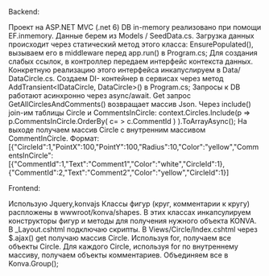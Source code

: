 Backend:

Проект на ASP.NET MVC (.net 6)
DB in-memory реализовано при помощи EF.inmemory. Данные берем из Models / SeedData.cs. Загрузка данных происходит через статический метод этого класса: EnsurePopulated(), вызываем его в middleware  перед app.run() в Program.cs;
	Для создания слабых ссылок, в контроллер передаем интерфейс контекста данных. Конкретную реализацию этого интерфейса инкапуслируем в Data/ DataCircle.cs. Создаем DI- контейнер в сервисах через метод AddTransient<IDataCircle, DataCircle>() в Program.cs; 
	Запросы к DB работают асинхронно через async/await.
Get запрос GetAllCirclesAndComments() возвращает  массив Json.  Через  include() join-им таблицы Circle и CommentsInCircle: context.Circles.Include(p => p.CommentsInCircle.OrderBy( c= > c.CommentId ) ).ToArrayAsync();
На выходе получаем массив Circle с внутренним массивом CommentInCircle.
Формат:
[{"CircleId":1,"PointX":100,"PointY":100,"Radius":10,"Color":"yellow","CommentsInCircle":[{"CommentId":1,"Text":"Comment1","Color":"white","CircleId":1},{"CommentId":2,"Text":"Comment2","Color":"yellow","CircleId":1}]


Frontend:

Использую Jquery,konvajs
	Классы фигур (круг, комментарии к кругу) распложены в wwwroot/konva/shapes.
В этих классах инкапсулируем конструкторы фигур и методы для получения нужного объекта KONVA.
В _Layout.cshtml  подключаю скрипты.
В Views/Circle/Index.cshtml через $.ajax() get получаю массив Circle. Используя for, получаем все объекты Circle. Для каждого Circle, используя for по внутреннему массиву, получаем объекты комментариев. Объединяем все в Konva.Group();


